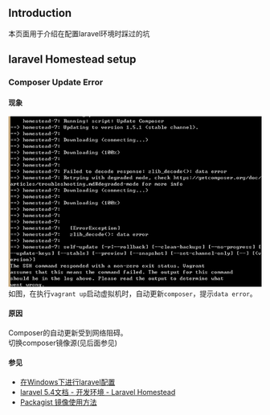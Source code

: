 ## Introduction  
本页面用于介绍在配置laravel环境时踩过的坑  

## laravel Homestead setup  

### Composer Update Error  

#### 现象  
![screenshot_composer_update_error](pics/screenshot_composer_update_error.png)
如图，在执行`vagrant up`启动虚拟机时，自动更新`composer`，提示`data error`。  

#### 原因  
Composer的自动更新受到网络阻碍。  
切换composer镜像源(见后面参见)  

#### 参见  
- [在Windows下进行laravel配置](http://laravelacademy.org/post/354.html)  
- [laravel 5.4文档 - 开发环境 - Laravel Homestead](http://laravelacademy.org/post/6689.html)  
- [Packagist 镜像使用方法](https://pkg.phpcomposer.com/#how-to-install-composer)  
